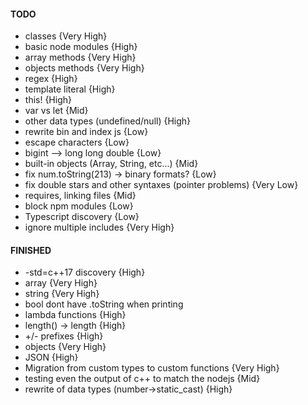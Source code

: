 #### TODO
- classes {Very High}
- basic node modules {High}
- array methods {Very High}
- objects methods {Very High}
- regex {High}
- template literal {High}
- this! {High}
- var vs let {Mid}
- other data types (undefined/null) {High}
- rewrite bin and index js {Low}
- escape characters {Low}
- bigint --> long long double {Low}
- built-in objects (Array, String, etc...) {Mid}
- fix num.toString(213) -> binary formats? {Low}
- fix double stars and other syntaxes (pointer problems) {Very Low}
- requires, linking files {Mid}
- block npm modules {Low}
- Typescript discovery {Low}
- ignore multiple includes {Very High}

#### FINISHED
- -std=c++17 discovery {High}
- array {Very High}
- string {Very High}
- bool dont have .toString when printing
- lambda functions {High}
- length() -> length {High}
- +/- prefixes {High}
- objects {Very High}
- JSON {High}
- Migration from custom types to custom functions {Very High}
- testing even the output of c++ to match the nodejs {Mid}
- rewrite of data types (number->static_cast<double>) {High}
